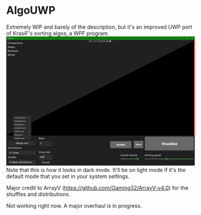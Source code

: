 # AlgoUWP
Extremely WIP and barely of the description, but it's an improved UWP port of KrasiF's sorting algos, a WPF program.
![preview](preview.png)
Note that this is how it looks in dark mode. It'll be on light mode if it's the default mode that you set in your system settings.

Major credit to ArrayV (https://github.com/Gaming32/ArrayV-v4.0) for the shuffles and distributions.

Not working right now. A major overhaul is in progress.
